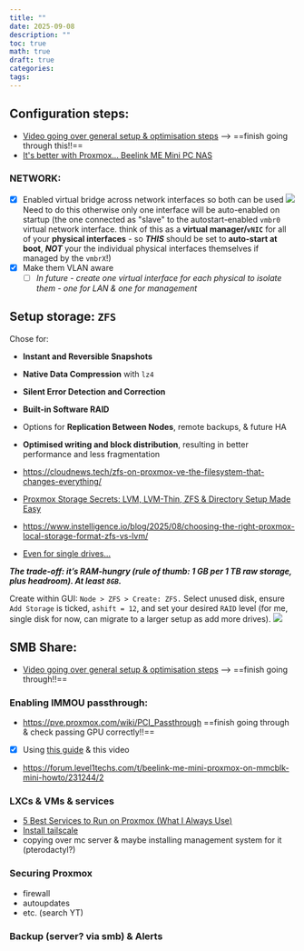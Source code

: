 ```yaml
---
title: ""
date: 2025-09-08
description: ""
toc: true
math: true
draft: true
categories: 
tags:
---
```


## Configuration steps:
- [Video going over general setup & optimisation steps](https://www.youtube.com/watch?v=qmSizZUbCOA) --> ==finish going through this!!==
- [It's better with Proxmox... Beelink ME Mini PC NAS](https://www.youtube.com/watch?v=VZo-2Fq8v7M)

### NETWORK:
- [x] Enabled virtual bridge across network interfaces so both can be used
      ![](Screenshot%202025-09-09%20at%202.03.32%20am.png)
      Need to do this otherwise only one interface will be auto-enabled on startup (the one connected as "slave" to the autostart-enabled `vmbr0` virtual network interface. think of this as a **virtual manager/`vNIC`** for all of your **physical interfaces** - so ***THIS*** should be set to **auto-start at boot**, ***NOT*** your the individual physical interfaces themselves if managed by the `vmbrX`!)
- [x] Make them VLAN aware
	- [ ] *In future - create one virtual interface for each physical to isolate them - one for LAN & one for management*

## Setup storage: `ZFS` 
Chose for:
- **Instant and Reversible Snapshots**
- **Native Data Compression** with `lz4`
- **Silent Error Detection and Correction**
- **Built-in Software RAID**
- Options for **Replication Between Nodes**, remote backups, & future HA
- **Optimised writing and block distribution**, resulting in better performance and less fragmentation

- https://cloudnews.tech/zfs-on-proxmox-ve-the-filesystem-that-changes-everything/
- [Proxmox Storage Secrets: LVM, LVM-Thin, ZFS & Directory Setup Made Easy](https://www.youtube.com/watch?v=YxpCVAC_H1o)
- https://www.instelligence.io/blog/2025/08/choosing-the-right-proxmox-local-storage-format-zfs-vs-lvm/
- [Even for single drives...](https://www.reddit.com/r/Proxmox/comments/wroqrb/proxmox_single_drive_should_i_use_zfs_or_go_with/)

***The trade-off: it’s RAM-hungry (rule of thumb: 1 GB per 1 TB raw storage, plus headroom). At least `8GB`.*** 

Create within GUI: `Node > ZFS > Create: ZFS.` Select unused disk, ensure `Add Storage` is ticked, `ashift = 12`, and set your desired `RAID` level (for me, single disk for now, can migrate to a larger setup as add more drives).
![](Screenshot%202025-09-09%20at%202.21.01%20am.png)
## SMB Share:
- [Video going over general setup & optimisation steps](https://www.youtube.com/watch?v=qmSizZUbCOA) --> ==finish going through!!==
### Enabling IMMOU passthrough:
- https://pve.proxmox.com/wiki/PCI_Passthrough ==finish going through & check passing GPU correctly!!==
- [x] Using [this guide](https://github.com/TechHutTV/homelab/blob/main/storage/README.md#ensure-iommu-is-enabled) & this video
- https://forum.level1techs.com/t/beelink-me-mini-proxmox-on-mmcblk-mini-howto/231244/2
### LXCs & VMs & services
- [5 Best Services to Run on Proxmox (What I Always Use)](https://www.youtube.com/watch?v=qFUieNOFYO4)
- [Install tailscale](https://www.youtube.com/watch?v=JC63OGSzTQI)
- copying over mc server & maybe installing management system for it (pterodactyl?)

### Securing Proxmox
- firewall
- autoupdates
- etc. (search YT)

### Backup (server? via smb) & Alerts
